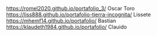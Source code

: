 https://romel2020.github.io/portafolio_3/ Oscar Toro
https://liss888.github.io/portafolio-tierra-incognita/ Lissete
https://mhemf14.github.io/portafolio/ Bastian
https://klaudeth1984.github.io/portafolio/ Clauido